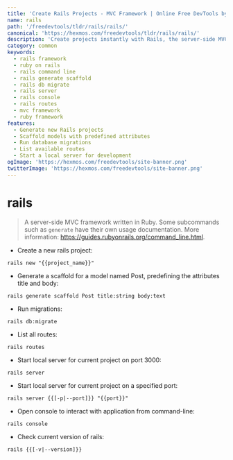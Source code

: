 ```yaml
---
title: 'Create Rails Projects - MVC Framework | Online Free DevTools by Hexmos'
name: rails
path: '/freedevtools/tldr/rails/rails/'
canonical: 'https://hexmos.com/freedevtools/tldr/rails/rails/'
description: 'Create projects instantly with Rails, the server-side MVC framework. Generate scaffolds, run migrations, and start servers easily. Free online tool, no registration required.'
category: common
keywords:
  - rails framework
  - ruby on rails
  - rails command line
  - rails generate scaffold
  - rails db migrate
  - rails server
  - rails console
  - rails routes
  - mvc framework
  - ruby framework
features:
  - Generate new Rails projects
  - Scaffold models with predefined attributes
  - Run database migrations
  - List available routes
  - Start a local server for development
ogImage: 'https://hexmos.com/freedevtools/site-banner.png'
twitterImage: 'https://hexmos.com/freedevtools/site-banner.png'
---
```


# rails

> A server-side MVC framework written in Ruby.
> Some subcommands such as `generate` have their own usage documentation.
> More information: <https://guides.rubyonrails.org/command_line.html>.

- Create a new rails project:

`rails new "{{project_name}}"`

- Generate a scaffold for a model named Post, predefining the attributes title and body:

`rails generate scaffold Post title:string body:text`

- Run migrations:

`rails db:migrate`

- List all routes:

`rails routes`

- Start local server for current project on port 3000:

`rails server`

- Start local server for current project on a specified port:

`rails server {{[-p|--port]}} "{{port}}"`

- Open console to interact with application from command-line:

`rails console`

- Check current version of rails:

`rails {{[-v|--version]}}`

